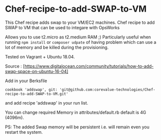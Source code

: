 # Chef-recipe-to-add-SWAP-to-VM
This Chef recipe adds swap to your VM/EC2 machines.  Chef recipe to add SWAP to VM that can be used to integare with OpsWorks

Allows you to use t2.micro as t2.medium RAM ;)
Particularly useful when running `npm install` or `composer udpate` of having problem which can use a lot of memory and be killed during the provisioning.

Tested on Vagrant + Ubuntu 18.04.

Source : [https://www.digitalocean.com/community/tutorials/how-to-add-swap-space-on-ubuntu-16-04]

Add in your Berksfile

    cookbook 'addswap', git: 'git@github.com:corevalue-technologies/Chef-recipe-to-add-SWAP-to-VM.git'

and add recipe 'addswap' in your run list.

You can change required Memory in attributes/default.rb default is 4G (4096m).

PS: The added Swap memory will be persistent i.e. will remain even you restart the system.

